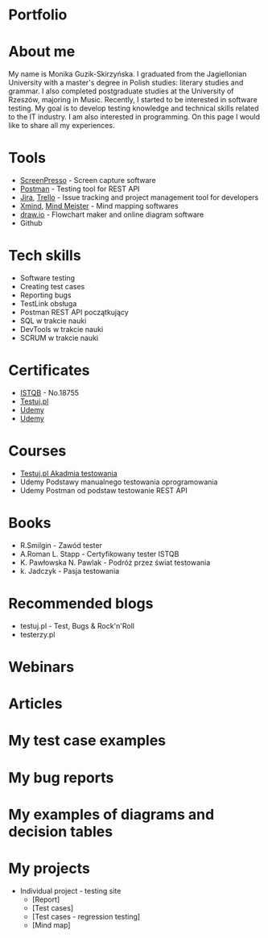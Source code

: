 # Portfolio
# About me
My name is Monika Guzik-Skirzyńska.
I graduated from the Jagiellonian University with a master's degree in Polish studies: literary studies and grammar.
I also completed postgraduate studies at the University of Rzeszów, majoring in Music.
Recently, I started to be interested in software testing.
My goal is to develop testing knowledge and technical skills related to the IT industry. I am also interested in programming.
On this page I would like to share all my experiences.
# Tools
  - [ScreenPresso](https://www.screenpresso.com/) - Screen capture software
  - [Postman](https://www.postman.com/) - Testing tool for REST API
  - [Jira](https://www.atlassian.com/software/jira0), [Trello](https://trello.com/) - Issue tracking and project management tool for developers
  - [Xmind](https://www.xmind.net/), [Mind Meister](https://www.mindmeister.com/) - Mind mapping softwares
  - [draw.io](https://app.diagrams.net/) - Flowchart maker and online diagram software
  - Github
# Tech skills
  - Software testing
  - Creating test cases
  - Reporting bugs
  - TestLink obsługa
  - Postman REST API  początkujący
  - SQL  w trakcie nauki
  - DevTools w trakcie nauki
  - SCRUM w trakcie nauki 
# Certificates
  - [ISTQB](https://drive.google.com/file/d/1xIsT1Ga4BMsfWFTR6Q4_WbErPq-rnk-p/view?usp=share_link) - No.18755
  - [Testuj.pl](https://drive.google.com/file/d/1HpfCNilP2ghEnEtT84DEhRUOMGHqEVpx/view?usp=share_link)
  - [Udemy](https://udemy-certificate.s3.amazonaws.com/image/UC-0ff94f22-a860-42da-b0d7-99cc6e518995.jpg)
  - [Udemy](https://udemy-certificate.s3.amazonaws.com/image/UC-eaec5135-938d-45da-989f-906c06a2e07d.jpg)
# Courses
  - [Testuj.pl Akadmia testowania](https://testuj.pl/)
  - Udemy Podstawy manualnego testowania oprogramowania
  - Udemy Postman od podstaw testowanie REST API
# Books
  - R.Smilgin - Zawód tester
  - A.Roman L. Stapp - Certyfikowany tester ISTQB
  - K. Pawłowska N. Pawlak - Podróż przez świat testowania
  - k. Jadczyk - Pasja testowania
# Recommended blogs
  - testuj.pl - Test, Bugs & Rock'n'Roll
  - testerzy.pl
# Webinars
 
# Articles
  
# My test case examples
  
# My bug reports
 
# My examples of diagrams and decision tables
 
# My projects
 
  - Individual project - testing site
     - [Report]
     - [Test cases]
     - [Test cases - regression testing]
     - [Mind map]

